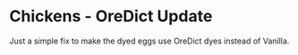 # Chickens - OreDict Update

Just a simple fix to make the dyed eggs use OreDict dyes instead of Vanilla.
